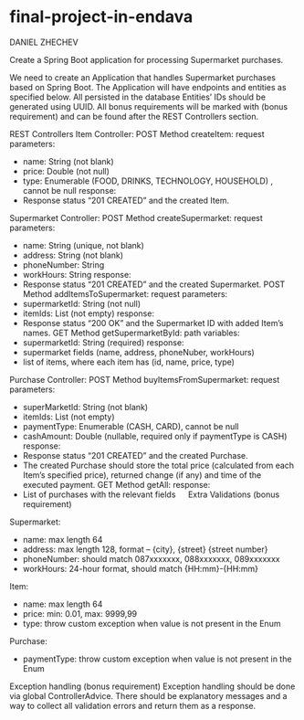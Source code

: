 # final-project-in-endava

DANIEL ZHECHEV

Create a Spring Boot application for processing Supermarket purchases.

We need to create an Application that handles Supermarket purchases based on Spring Boot. The Application will have endpoints and entities as specified below.
 All persisted in the database Entities’ IDs should be generated using UUID.
All bonus requirements will be marked with (bonus requirement) and can be found after the REST Controllers section.


REST Controllers
Item Controller: 
POST Method createItem: 
request parameters:
-	name: String (not blank)
-	price: Double (not null)
-	type: Enumerable (FOOD, DRINKS, TECHNOLOGY, HOUSEHOLD) , cannot be null 
response:
-	Response status “201 CREATED” and the created Item.


Supermarket Controller:
POST Method createSupermarket:
request parameters:
-	name: String (unique, not blank)
-	address: String (not blank)
-	phoneNumber: String
-	workHours: String
response:
-	Response status “201 CREATED” and the created Supermarket.
POST Method addItemsToSupermarket:
request parameters:
-	supermarketId: String (not null)
-	itemIds: List<String> (not empty)
response:
-	Response status “200 OK” and the Supermarket ID with added Item’s names.
GET Method getSupermarketById:
path variables:
-	supermarketId: String (required)
response:
-	supermarket fields (name, address, phoneNuber, workHours)
-	list of items, where each item has (id, name, price, type)


Purchase Controller:
POST Method buyItemsFromSupermarket: 
request parameters:
-	superMarketId: String (not blank)
-	itemIds: List<String> (not empty)
-	paymentType: Enumerable (CASH, CARD), cannot be null
-	cashAmount: Double (nullable, required only if paymentType is CASH)
response:	
-	Response status “201 CREATED” and the created Purchase.
-	The created Purchase should store the total price (calculated from each Item’s specified price), returned change (if any) and time of the executed payment. 
GET Method getAll:
response:
-	List of purchases with the relevant fields 
 
Extra Validations (bonus requirement)

Supermarket:
-	name: max length 64
-	address: max length 128, format – {city}, {street} {street number}
-	phoneNumber: should match 087xxxxxxx, 088xxxxxxx, 089xxxxxxx
-	workHours: 24-hour format, should match {HH:mm}-{HH:mm}

Item:
-	name: max length 64
-	price: min: 0.01, max: 9999,99
-	type: throw custom exception when value is not present in the Enum

Purchase:
-	paymentType: throw custom exception when value is not present in the Enum

Exception handling (bonus requirement)
Exception handling should be done via global ControllerAdvice. There should be explanatory messages and a way to collect all validation errors and return them as a response.

